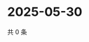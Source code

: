 # 2025-05-30

共 0 条

<!-- BEGIN ZHIHUQUESTIONS -->
<!-- 最后更新时间 Fri May 30 2025 06:10:56 GMT+0800 (China Standard Time) -->

<!-- END ZHIHUQUESTIONS -->
